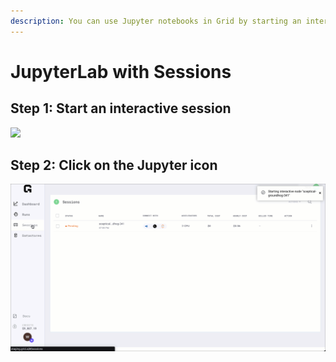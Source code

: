 ```yaml
---
description: You can use Jupyter notebooks in Grid by starting an interactive session.
---
```


# JupyterLab with Sessions

## Step 1: Start an interactive session

![](../../.gitbook/assets/sess.gif)



## Step 2: Click on the Jupyter icon

![](../../.gitbook/assets/click.gif)



